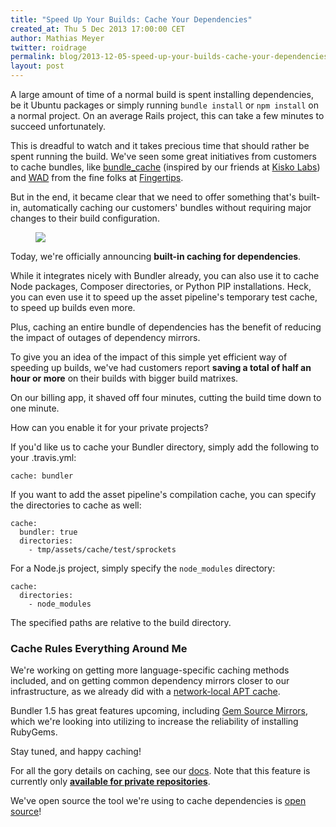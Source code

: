 ```yaml
---
title: "Speed Up Your Builds: Cache Your Dependencies"
created_at: Thu 5 Dec 2013 17:00:00 CET
author: Mathias Meyer
twitter: roidrage
permalink: blog/2013-12-05-speed-up-your-builds-cache-your-dependencies
layout: post
---
```

A large amount of time of a normal build is spent installing dependencies, be it
Ubuntu packages or simply running `bundle install` or `npm install` on a normal
project. On an average Rails project, this can take a few minutes to succeed
unfortunately.

This is dreadful to watch and it takes precious time that should rather be spent
running the build. We've seen some great initiatives from customers to cache
bundles, like [bundle_cache](https://github.com/data-axle/bundle_cache)
(inspired by our friends at [Kisko Labs](http://kiskolabs.com)) and
[WAD](https://github.com/Fingertips/WAD) from the fine folks at
[Fingertips](http://www.fngtps.com).

But in the end, it became clear that we need to offer something that's built-in,
automatically caching our customers' bundles without requiring major changes to
their build configuration.

<figure class="right smaller">
  <img src="http://s3.amazonaws.com/rapgenius/img122.jpg"/>
</figure>

Today, we're officially announcing **built-in caching for dependencies**.

While it integrates nicely with Bundler already, you can also use it to cache
Node packages, Composer directories, or Python PIP installations. Heck, you can
even use it to speed up the asset pipeline's temporary test cache, to speed up
builds even more.

Plus, caching an entire bundle of dependencies has the benefit of reducing the
impact of outages of dependency mirrors.

To give you an idea of the impact of this simple yet efficient way of speeding
up builds, we've had customers report **saving a total of half an hour or more**
on their builds with bigger build matrixes.

On our billing app, it shaved off four minutes, cutting the build time down to
one minute.

How can you enable it for your private projects?

If you'd like us to cache your Bundler directory, simply add the following to
your .travis.yml:

    cache: bundler

If you want to add the asset pipeline's compilation cache, you can specify the
directories to cache as well:

    cache:
      bundler: true
      directories:
        - tmp/assets/cache/test/sprockets

For a Node.js project, simply specify the `node_modules` directory:

    cache:
      directories:
        - node_modules

The specified paths are relative to the build directory.

### Cache Rules Everything Around Me

We're working on getting more language-specific caching methods included, and
on getting common dependency mirrors closer to our infrastructure,
as we already did with a [network-local APT
cache](http://about.travis-ci.org/docs/user/caching/#Caching-Ubuntu-packages).
    
Bundler 1.5 has great features upcoming, including [Gem Source
Mirrors](http://bundler.io/v1.5/bundle_config.html#gem-source-mirrors), which
we're looking into utilizing to increase the reliability of installing RubyGems.

Stay tuned, and happy caching!

For all the gory details on caching, see our [docs](/docs/user/caching/). Note
that this feature is currently only [**available for private
repositories**](https://travis-ci.com).

We've open source the tool we're using to cache dependencies is [open
source](https://github.com/travis-ci/casher)!

